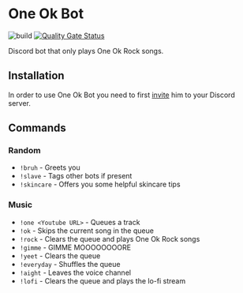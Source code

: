 # One Ok Bot

![build](https://github.com/maxwowo/one-ok-bot/workflows/build/badge.svg?branch=master) [![Quality Gate Status](https://sonarcloud.io/api/project_badges/measure?project=maxwowo_one-ok-bot&metric=alert_status)](https://sonarcloud.io/dashboard?id=maxwowo_one-ok-bot)

Discord bot that only plays One Ok Rock songs.

## Installation

In order to use One Ok Bot you need to first [invite](https://discord.com/api/oauth2/authorize?client_id=737946817613791344&permissions=8&scope=bot) him to your Discord server.

## Commands

### Random

- `!bruh` - Greets you
- `!slave` - Tags other bots if present
- `!skincare` - Offers you some helpful skincare tips

### Music

- `!one <Youtube URL>` - Queues a track
- `!ok` - Skips the current song in the queue
- `!rock` - Clears the queue and plays One Ok Rock songs
- `!gimme` - GIMME MOOOOOOOORE
- `!yeet` - Clears the queue
- `!everyday` - Shuffles the queue
- `!aight` - Leaves the voice channel
- `!lofi` - Clears the queue and plays the lo-fi stream
